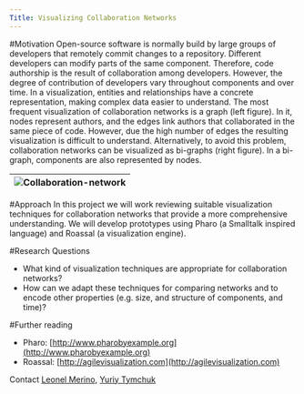 ```yaml
---
Title: Visualizing Collaboration Networks
---
```


#Motivation
Open-source software is normally build by large groups of developers that remotely commit changes to a repository. Different developers can modify parts of the same component. Therefore, code authorship is the result of collaboration among developers. However, the degree of contribution of developers vary throughout components and over time. In a visualization, entities and relationships have a concrete representation, making complex data easier to understand. The most frequent visualization of collaboration networks is a graph (left figure). In it, nodes represent authors, and the edges link authors that collaborated in the same piece of code. However, due the high number of edges the resulting visualization is difficult to understand. Alternatively, to avoid this problem, collaboration networks can be visualized as bi-graphs (right figure). In a bi-graph, components are also represented by nodes.


|![Collaboration-network](%assets_url%/files/c7/c8khil8chvph8xko2vdavjpnf0l7xf/collaboration-network.png)
|---
 
#Approach
In this project we will work reviewing suitable visualization techniques for collaboration networks that provide a more comprehensive understanding. We will develop prototypes using Pharo (a Smalltalk inspired language) and Roassal (a visualization engine).

#Research Questions

- What kind of visualization techniques are appropriate for collaboration networks?
- How can we adapt these techniques for comparing networks and to encode other properties (e.g. size, and structure of components, and time)?

#Further reading


- Pharo: [http://www.pharobyexample.org](http://www.pharobyexample.org)
- Roassal: [http://agilevisualization.com](http://agilevisualization.com)


Contact
[Leonel Merino](%base_url%/staff/merino), [Yuriy Tymchuk](%base_url%/staff/YuriyTymchuk)
